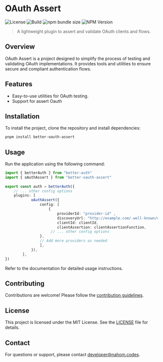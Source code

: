# OAuth Assert
![License](https://img.shields.io/github/license/nahom-d54/better-oauth-assert?color=yellow)
![Build](https://img.shields.io/github/actions/workflow/status/nahom-d54/better-oauth-assert/ci.yml)
![npm bundle size](https://img.shields.io/bundlephobia/min/better-oauth-assert)
![NPM Version](https://img.shields.io/npm/v/better-oauth-assert?color=red)


> A lightweight plugin to assert and validate OAuth clients and flows.

## Overview
OAuth Assert is a project designed to simplify the process of testing and validating OAuth implementations. It provides tools and utilities to ensure secure and compliant authentication flows.

## Features
- Easy-to-use utilities for OAuth testing.
- Support for assert Oauth

## Installation
To install the project, clone the repository and install dependencies:

```bash
pnpm install better-oauth-assert
```

## Usage
Run the application using the following command:

```typescript
import { betterAuth } from "better-auth"
import { oAuthAssert } from "better-oauth-assert"
 
export const auth = betterAuth({
    // ... other config options
    plugins: [
			oAuthAssert({
				config: [
					{
						providerId: "provider-id" ,
						discoveryUrl: "http://example.com/.well-known/openid-configuration",
						clientId: clientId,
						clientAssertion: clientAssertionFunction,
					 // ... other config options
                }, 
                // Add more providers as needed
				],
			}),
		],
})
```

Refer to the documentation for detailed usage instructions.

## Contributing
Contributions are welcome! Please follow the [contribution guidelines](CONTRIBUTING.md).

## License
This project is licensed under the MIT License. See the [LICENSE](LICENSE) file for details.

## Contact
For questions or support, please contact [developer@nahom.codes](mailto:developer@nahom.codes).
